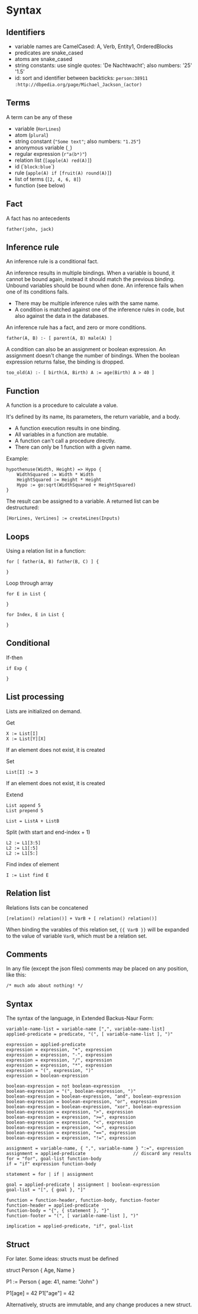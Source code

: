 # Syntax

## Identifiers

* variable names are CamelCased: A, Verb, Entity1, OrderedBlocks
* predicates are snake_cased
* atoms are snake_cased
* string constants: use single quotes: 'De Nachtwacht'; also numbers: '25' '1.5'
* id: sort and identifier between backticks: `person:38911` `:http://dbpedia.org/page/Michael_Jackson_(actor)`

 ## Terms

 A term can be any of these

* variable (`HorLines`)
* atom (`plural`)
* string constant (`"Some text"`; also numbers: `"1.25"`)
* anonymous variable (`_`)
* regular expression (`r"a(b*)"`)
* relation list (`[apple(A) red(A)]`)
* id (&#96;`block:blue`&#96;)
* rule (`apple(A) if [fruit(A) round(A)]`)
* list of terms (`[2, 4, 6, 8]`)
* function (see below)

## Fact

A fact has no antecedents

    father(john, jack)

## Inference rule

An inference rule is a conditional fact.

An inference results in multiple bindings. When a variable is bound, it cannot be bound again, instead it should match the previous binding. Unbound variables should be bound when done. An inference fails when one of its conditions fails.

* There may be multiple inference rules with the same name.
* A condition is matched against one of the inference rules in code, but also against the data in the databases.

An inference rule has a fact, and zero or more conditions.

    father(A, B) :- [ parent(A, B) male(A) ]

A condition can also be an assignment or boolean expression. An assignment doesn't change the number of bindings. When the boolean expression returns false, the binding is dropped.

    too_old(A) :- [ birth(A, Birth) A := age(Birth) A > 40 ]

## Function

A function is a procedure to calculate a value.

It's defined by its name, its parameters, the return variable, and a body.

* A function execution results in one binding.
* All variables in a function are mutable.
* A function can't call a procedure directly.
* There can only be 1 function with a given name.

Example:

    hypothenuse(Width, Height) => Hypo {
        WidthSquared := Width * Width
        HeightSquared := Height * Height
        Hypo := go:sqrt(WidthSquared + HeightSquared)
    }

The result can be assigned to a variable. A returned list can be destructured:

    [HorLines, VerLines] := createLines(Inputs)

## Loops

Using a relation list in a function:

    for [ father(A, B) father(B, C) ] {

    }

Loop through array

    for E in List {

    }

    for Index, E in List {

    }

## Conditional

If-then

    if Exp {

    }

## List processing

Lists are initialized on demand.

Get

    X := List[I]
    X := List[Y][X]

If an element does not exist, it is created

Set

    List[I] := 3

If an element does not exist, it is created

Extend

    List append 5
    List prepend 5

    List = ListA + ListB

Split (with start and end-index + 1)

    L2 := L1[3:5]
    L2 := L1[:5]
    L2 := L1[5:]

Find index of element

    I := List find E

## Relation list

Relations lists can be concatened

    [relation() relation()] + VarB + [ relation() relation()]

When binding the varables of this relation set, `{{ VarB }}` will be expanded to the value of variable `VarB`, which must be a relation set.

## Comments

 In any file (except the json files) comments may be placed on any position, like this:

    /* much ado about nothing! */

## Syntax

The syntax of the language, in Extended Backus-Naur Form:

    variable-name-list = variable-name [",", variable-name-list]
    applied-predicate = predicate, "(", [ variable-name-list ], ")"

    expression = applied-predicate
    expression = expression, "+", expression
    expression = expression, "-", expression
    expression = expression, "/", expression
    expression = expression, "*", expression
    expression = "(", expression, ")"
    expression = boolean-expression

    boolean-expression = not boolean-expression
    boolean-expression = "(", boolean-expression, ")"
    boolean-expression = boolean-expression, "and", boolean-expression
    boolean-expression = boolean-expression, "or", expression
    boolean-expression = boolean-expression, "xor", boolean-expression
    boolean-expression = expression, ">", expression
    boolean-expression = expression, ">=", expression
    boolean-expression = expression, "<", expression
    boolean-expression = expression, "<=", expression
    boolean-expression = expression, "==", expression
    boolean-expression = expression, "!=", expression

    assignment = variable-name, { ",", variable-name } ":=", expression
    assignment = applied-predicate                  // discard any results
    for = "for", goal-list function-body
    if = "if" expression function-body

    statement = for | if | assignment

    goal = applied-predicate | assignment | boolean-expression
    goal-list = "[", { goal }, "]"

    function = function-header, function-body, function-footer
    function-header = applied-predicate
    function-body = "{", { statement }, "}"
    function-footer = "(", [ variable-name-list ], ")"

    implication = applied-predicate, "if", goal-list

## Struct

For later. Some ideas: structs must be defined

struct Person {
    Age,
    Name
}

P1 := Person {
    age: 41,
    name: "John"
}

P1[age] = 42
P1["age"] = 42

Alternatively, structs are immutable, and any change produces a new struct.
